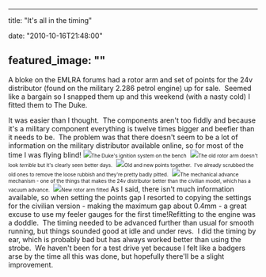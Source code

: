 
---
title: "It's all in the timing"

date: "2010-10-16T21:48:00"

featured_image: ""
---


A bloke on the EMLRA forums had a rotor arm and set of points for the 24v distributor (found on the military 2.286 petrol engine) up for sale.  Seemed like a bargain so I snapped them up and this weekend (with a nasty cold) I fitted them to The Duke.

It was easier than I thought.  The components aren't too fiddly and because it's a military component everything is twelve times bigger and beefier than it needs to be.  The problem was that there doesn't seem to be a lot of information on the military distributor available online, so for most of the time I was flying blind!
﻿<a href="http://4.bp.blogspot.com/_62oTnOHwOSo/TLoahRJX_DI/AAAAAAAACM8/45g--oh-TKY/s1600/IMG_0720.JPG"><img src="http://4.bp.blogspot.com/_62oTnOHwOSo/TLoahRJX_DI/AAAAAAAACM8/45g--oh-TKY/s320/IMG_0720.JPG"/></a><span style="font-size: x-small;">The Duke's ignition system on the bench</span> 
<a href="http://1.bp.blogspot.com/_62oTnOHwOSo/TLoajVMcakI/AAAAAAAACNA/J1WdmDVeXz0/s1600/IMG_0725.JPG"><img src="http://1.bp.blogspot.com/_62oTnOHwOSo/TLoajVMcakI/AAAAAAAACNA/J1WdmDVeXz0/s320/IMG_0725.JPG"/></a><span style="font-size: x-small;">The old rotor arm doesn't look *terrible* but it's clearly seen better days.</span> 
<a href="http://3.bp.blogspot.com/_62oTnOHwOSo/TLoak7HmSqI/AAAAAAAACNE/siJNhQbTdxA/s1600/IMG_0735.JPG"><img src="http://3.bp.blogspot.com/_62oTnOHwOSo/TLoak7HmSqI/AAAAAAAACNE/siJNhQbTdxA/s320/IMG_0735.JPG"/></a><span style="font-size: x-small;">Old and new points together.  I've already scrubbed the old ones to remove the loose rubbish and they're pretty badly pitted.</span> 
<a href="http://2.bp.blogspot.com/_62oTnOHwOSo/TLoanLt9vaI/AAAAAAAACNI/MgtS0gRGQfA/s1600/IMG_0738.JPG"><img src="http://2.bp.blogspot.com/_62oTnOHwOSo/TLoanLt9vaI/AAAAAAAACNI/MgtS0gRGQfA/s320/IMG_0738.JPG"/></a><span style="font-size: x-small;">The mechanical advance mechanism - one of the things that makes the 24v distributor better than the civilian model, which has a vacuum advance.</span> 
<a href="http://1.bp.blogspot.com/_62oTnOHwOSo/TLoapiiv3EI/AAAAAAAACNM/Jn3fJJ_TI0U/s1600/IMG_0741.JPG"><img src="http://1.bp.blogspot.com/_62oTnOHwOSo/TLoapiiv3EI/AAAAAAAACNM/Jn3fJJ_TI0U/s320/IMG_0741.JPG"/></a><span style="font-size: x-small;">New rotor arm fitted</span>
As I said, there isn't much information available, so when setting the points gap I resorted to copying the settings for the civilian version - making the maximum gap about 0.4mm - a great excuse to use my feeler gauges for the first time!Refitting to the engine was a doddle.  The timing needed to be advanced further than usual for smooth running, but things sounded good at idle and under revs.  I did the timing by ear, which is probably bad but has always worked better than using the strobe.  We haven't been for a test drive yet because I felt like a badgers arse by the time all this was done, but hopefully there'll be a slight improvement.

